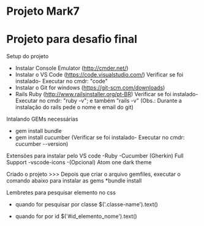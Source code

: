 # Projeto Mark7
# Projeto para desafio final

Setup do projeto
- Instalar Console Emulator (http://cmder.net/)
- Instalar o VS Code (https://code.visualstudio.com/) 
  Verificar se foi instalado- Executar no cmdr: "code"
- Instalar o Git for windows (https://git-scm.com/downloads)
- Rails Ruby (http://www.railsinstaller.org/pt-BR)
Verificar se foi instalado- Executar no cmdr: "ruby -v"; e também "rails -v"
(Obs.: Durante a instalação do rails pede o nome e email do git)

Intalando GEMs necessárias
- gem install bundle
- gem install cucumber (Verificar se foi instalado- Executar no cmdr: cucumber --version)

Extensões para instalar pelo VS code
-Ruby
-Cucumber (Gherkin) Full Support
-vscode-icons
-(Opcional) Atom one dark theme

Criado o projeto >>>
Depois que criar o arquivo gemfiles, executar o comando abaixo para instalar as gems
*bundle install


Lembretes para pesquisar elemento no css
- quando for pesquisar por classe
$('.classe-name').text()

- quando for por id
$('#id_elemento_nome').text()
